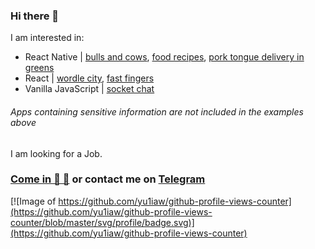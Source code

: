 ### Hi there 👋
I am interested in:
- React Native | [bulls and cows](https://drive.google.com/file/d/19y2LgEa5cjoaNdZCDf27LEoAVJQe9at3/view?usp=share_link), [food recipes](https://drive.google.com/file/d/1F6bQLXij8O5_6ikwa8k1IsjdYZMK036N/view?usp=share_link), [pork tongue delivery in greens](https://expo.dev/@yu1ia/uber-eats)
- React | [wordle city](https://wordle-british-city.netlify.app), [fast fingers](https://yu1ia-warming-up-fingers.netlify.app)
- Vanilla JavaScript | [socket chat](https://chat-u6d0.onrender.com)
  
###### Apps containing sensitive information are not included in the examples above
I am looking for a Job. 

### [Come in 🎾 💬](https://chat-u6d0.onrender.com) or contact me on <a href="https://t.me/yu1iaw">Telegram</a>
[![Image of https://github.com/yu1iaw/github-profile-views-counter](https://github.com/yu1iaw/github-profile-views-counter/blob/master/svg/profile/badge.svg)](https://github.com/yu1iaw/github-profile-views-counter)

